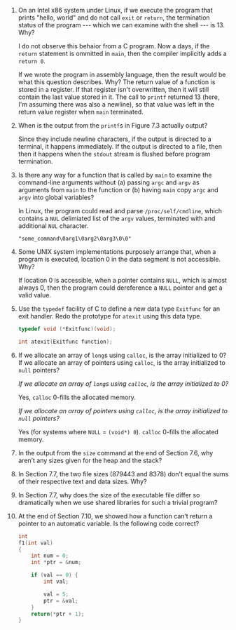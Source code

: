 1. On an Intel x86 system under Linux, if we execute the program that prints
   "hello, world" and do not call `exit` or `return`, the termination status
   of the program --- which we can examine with the shell --- is 13. Why?

   I do not observe this behaior from a C program.  Now a days, if the
   `return` statement is ommitted in `main`, then the compiler implicitly
   adds a `return 0`.

   If we wrote the program in assembly language, then the result would be
   what this question describes. Why? The return value of a function is
   stored in a register.  If that register isn't overwritten, then it will
   still contain the last value stored in it.  The call to `printf` returned
   13 (here, I'm assuming there was also a newline), so that value was left
   in the return value register when `main` terminated.

2. When is the output from the `printf`s in Figure 7.3 actually output?

   Since they include newline characters, if the output is directed to a
   terminal, it happens immediately.  If the output is directed to a file,
   then then it happens when the `stdout` stream is flushed before program
   termination.

3. Is there any way for a function that is called by `main` to examine the
   command-line arguments without (a) passing `argc` and `argv` as arguments
   from `main` to the function or (b) having `main` copy `argc` and `argv`
   into global variables?

   In Linux, the program could read and parse `/proc/self/cmdline`, which
   contains a `NUL` delimiated list of the `argv` values, terminated with
   and additional `NUL` character.

   ```
   "some_command\0arg1\0arg2\0arg3\0\0"
   ```

4. Some UNIX system implementations purposely arrange that, when a program is
   executed, location 0 in the data segment is not accessible. Why?

   If location 0 is accessible, when a pointer contains `NULL`, which is
   almost always 0, then the program could dereference a `NULL` pointer and
   get a valid value.

5. Use the `typedef` facility of C to define a new data type `Exitfunc` for
   an exit handler. Redo the prototype for `atexit` using this data type.

   ```c
   typedef void (*Exitfunc)(void);

   int atexit(Exitfunc function);

   ```

6. If we allocate an array of `long`s using `calloc`, is the array initialized
   to 0? If we allocate an array of pointers using `calloc`, is the array
   initialized to `null` pointers?

   _If we allocate an array of `long`s using `calloc`, is the array initialized
   to 0?_

   Yes, `calloc` 0-fills the allocated memory.
   
   _If we allocate an array of pointers using `calloc`, is the array initialized
   to `null` pointers?_

   Yes (for systems where `NULL` = `(void*) 0`). `calloc` 0-fills the allocated
   memory.

7. In the output from the `size` command at the end of Section 7.6, why aren’t
   any sizes given for the heap and the stack?

8. In Section 7.7, the two file sizes (879443 and 8378) don't equal the sums
   of their respective text and data sizes. Why?

9. In Section 7.7, why does the size of the executable file differ so
   dramatically when we use shared libraries for such a trivial program?

10. At the end of Section 7.10, we showed how a function can’t return a pointer
    to an automatic variable. Is the following code correct?

    ```c
    int
    f1(int val)
    {
        int num = 0;
        int *ptr = &num;

        if (val == 0) {
            int val;

            val = 5;
            ptr = &val;
        }
        return(*ptr + 1);
    }
    ```
